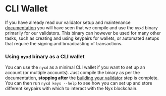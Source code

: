 # CLI Wallet

If you have already read our validator setup and maintenance [documentation](../nodes/validator-setup.md) you will have seen that we compile and use the `nyxd` binary primarily for our validators. This binary can however be used for many other tasks, such as creating and using keypairs for wallets, or automated setups that require the signing and broadcasting of transactions. 

### Using `nyxd` binary as a CLI wallet  
You can use the `nyxd` as a minimal CLI wallet if you want to set up an account (or multiple accounts). Just compile the binary as per the documentation, **stopping after** the [building your validator](../nodes/validator-setup.md#building-your-validator) step is complete. You can then run `nyxd keys --help` to see how you can set up and store different keypairs with which to interact with the Nyx blockchain. 

<!-- For more on interacting with the chain, see the [Interacting with Nyx Chain and Smart Contracts](../nyx/interacting-with-chain.md) page.  -->
